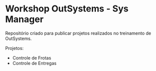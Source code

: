 # Workshop OutSystems - Sys Manager
Repositório criado para publicar projetos realizados no treinamento de OutSystems.

Projetos:
  * Controle de Frotas
  * Controle de Entregas
